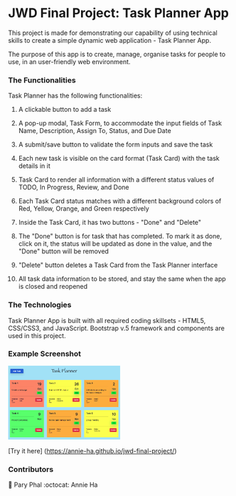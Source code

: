 # JWD Final Project: Task Planner App

This project is made for demonstrating our capability of using technical skills to create a simple dynamic web application - Task Planner App.

The purpose of this app is to create, manage, organise tasks for people to use, in an user-friendly web environment.

### The Functionalities

Task Planner has the following functionalities:

1. A clickable button to add a task

2. A pop-up modal, Task Form, to accommodate the input fields of Task Name, Description, Assign To, Status, and Due Date

3. A submit/save button to validate the form inputs and save the task

4. Each new task is visible on the card format (Task Card) with the task details in it

5. Task Card to render all information with a different status values of TODO, In Progress, Review, and Done

6. Each Task Card status matches with a different background colors of Red, Yellow, Orange, and Green respectively

7. Inside the Task Card, it has two buttons - "Done" and "Delete"

8. The "Done" button is for task that has completed. To mark it as done, click on it, the status will be updated as done in the value, and the "Done" button will be removed

9. "Delete" button deletes a Task Card from the Task Planner interface

10. All task data information to be stored, and stay the same when the app is closed and reopened

### The Technologies

Task Planner App is built with all required coding skillsets - HTML5, CSS/CSS3, and JavaScript. Bootstrap v.5 framework and components are used in this project.

### Example Screenshot

<img src="./img/Screen Shot 2021-10-12 at 23.40.24.png" width="50%">

[Try it here] (https://annie-ha.github.io/jwd-final-project/)

### Contributors

:rocket: Pary Phal
:octocat: Annie Ha